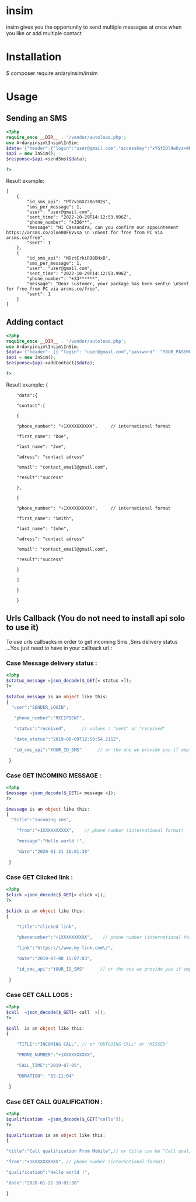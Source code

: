 # insim
insim gives you the opportunity to send  multiple messages at once when you like or add multiple contact
# Installation
$ composer require ardaryinsim/insim
# Usage
## Sending an SMS
``` php
<?php
require_once __DIR__ . '/vendor/autoload.php';
use Ardaryinsim\Insim\InSim;
$data='{"header":{"login":"user@gmail.com","accessKey":"xYGt5Dl9wKvz+#RGGU!PjVB+KfiJAYnh%z4&","mode":"prod","priority":2},"messages":[{"phone_number":"+33*****","message":"Hi Cassandra, can you confirm our appointement?","url":"https://www.my-link.com","priorite": 1,"date_to_send":"2022-10-29 10:16:10"},{"phone_number":"+33*****","message":"Dear customer, your package has been sent","url":"","priorite": 1,"date_to_send":"2022-10-29 10:16:10"}]}';
$api = new InSim();
$response=$api->sendSms($data);

?>
```
Result example:
```
[
    {
        "id_sms_api": "Pf7v16XZ38oT02s",
        "sms_per_message": 1,
        "user": "user@gmail.com",
        "sent_time": "2022-10-29T14:12:53.996Z",
        "phone_number": "+336**",
        "message": "Hi Cassandra, can you confirm our appointement https://arsms.co/oloe00F6Vvsa \n \nSent for free from PC via arsms.co/free",
        "sent": 1
    },
    {
        "id_sms_api": "NDztErkiR98DHxB",
        "sms_per_message": 1,
        "user": "user@gmail.com",
        "sent_time": "2022-10-29T14:12:53.996Z",
        "phone_number": "+33******",
        "message": "Dear customer, your package has been sent\n \nSent for free from PC via arsms.co/free",
        "sent": 1
    }
]
```
## Adding contact
``` php
<?php
require_once __DIR__ . '/vendor/autoload.php';
use Ardaryinsim\Insim\InSim;
$data='{"header": [{ "login": "user@gmail.com","password": "YOUR_PASSWORD","api": true}], "contacts": [{ "phone_number": "+1XXXXXXXXXX", "first_name": "Doe","last_name": "Joe", "adress": "contact adress", "email": "contact_email@gmail.com", "country_code":"+XX" // Not in international format },{ "phone_number": "+1XXXXXXXXXX", "first_name": "Smith","last_name": "John","adress": "contact adress","email": "contact_email@gmail.com" }]}';
$api = new InSim();
$response=$api->addContact($data);

?>
```
Result example:
 {  

        "data":{  

        "contact":[  

        {

        "phone_number": "+1XXXXXXXXXX",     // international format

        "first_name": "Doe",

        "last_name": "Joe",

        "adress": "contact adress"

        "email": "contact_email@gmail.com",

        "result":"success"

        },

        {

        "phone_number": "+1XXXXXXXXXX",     // international format

        "first_name": "Smith",

        "last_name": "John",

        "adress": "contact adress"

        "email": "contact_email@gmail.com",

        "result":"success"

        }

        ]

        }

        }
  
## Urls Callback (You do not need to install api solo to use it)
To use urls callbacks in order to get incoming Sms ,Sms delivery status ...You just need to have in your callback url :
### Case Message delivery status :
```php
<?php
$status_message =json_decode($_GET[« status »]);
?>

$status_message is an object like this:
{
  "user":"SENDER_LOGIN",

   "phone_number":"RECIPIENT",

   "status":"received",      // values : "sent" or "received"

   "date_status":"2019-08-09T12:50:54.211Z",

   "id_sms_api":"YOUR_ID_SMS"      // or the one we provide you if empty when sending

 }
 ```
### Case GET INCOMING MESSAGE :
```php
<?php
$message =json_decode($_GET[« message »]);
?>

$message is an object like this:
{
  "title":"incoming sms",

    "from":"+1XXXXXXXXXX",    // phone number (international format)

    "message":"Hello world !",

    "date":"2020-01-21 10:01:38"

 }
 ```
 ### Case GET Clicked link :
```php
<?php
$click =json_decode($_GET[« click »]);
?>

$click is an object like this:
{  

    "title":"clicked link",

    "phonenumber":"+1XXXXXXXXXX",    // phone number (international format)

    "link":"https:\/\/www.my-link.com\/",

    "date":"2019-07-08 15:07:03",

    "id_sms_api":"YOUR_ID_SMS"      // or the one we provide you if empty when sending

 }
 ```
  ### Case GET CALL LOGS :
```php
<?php
$call  =json_decode($_GET[« call  »]);
?>

$call  is an object like this:
{  

    "TITLE":"INCOMING CALL", // or "OUTGOING CALL" or "MISSED"

    "PHONE_NUMBER":"+1XXXXXXXXXX",

    "CALL_TIME":"2019-07-05",

    "DURATION": "15:11:04"

 }
 ```
   ### Case GET CALL QUALIFICATION :
```php
<?php
$qualification  =json_decode($_GET["calls"]);
?>

$qualification is an object like this:
{

"title":"Call qualification From Mobile",// or title can be "Call qualification From Interface"

"from":"+1XXXXXXXXXX", // phone number (international format)

"qualification":"Hello world !",

"date":"2020-01-21 10:01:38"

}
 ```
